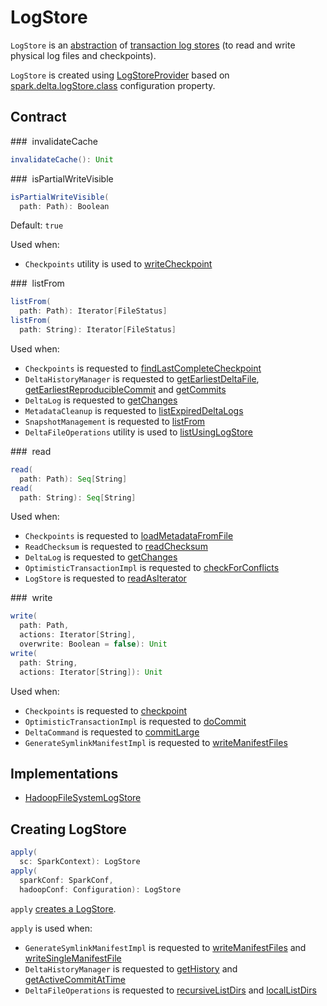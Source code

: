 # LogStore

`LogStore` is an [abstraction](#contract) of [transaction log stores](#implementations) (to read and write physical log files and checkpoints).

`LogStore` is created using [LogStoreProvider](LogStoreProvider.md#createLogStore) based on [spark.delta.logStore.class](../configuration-properties.md#spark.delta.logStore.class) configuration property.

## Contract

### <span id="invalidateCache"> invalidateCache

```scala
invalidateCache(): Unit
```

### <span id="isPartialWriteVisible"> isPartialWriteVisible

```scala
isPartialWriteVisible(
  path: Path): Boolean
```

Default: `true`

Used when:

* `Checkpoints` utility is used to [writeCheckpoint](../Checkpoints.md#writeCheckpoint)

### <span id="listFrom"> listFrom

```scala
listFrom(
  path: Path): Iterator[FileStatus]
listFrom(
  path: String): Iterator[FileStatus]  
```

Used when:

* `Checkpoints` is requested to [findLastCompleteCheckpoint](../Checkpoints.md#findLastCompleteCheckpoint)
* `DeltaHistoryManager` is requested to [getEarliestDeltaFile](../DeltaHistoryManager.md#getEarliestDeltaFile), [getEarliestReproducibleCommit](../DeltaHistoryManager.md#getEarliestReproducibleCommit) and [getCommits](../DeltaHistoryManager.md#getCommits)
* `DeltaLog` is requested to [getChanges](../DeltaLog.md#getChanges)
* `MetadataCleanup` is requested to [listExpiredDeltaLogs](../MetadataCleanup.md#listExpiredDeltaLogs)
* `SnapshotManagement` is requested to [listFrom](../SnapshotManagement.md#listFrom)
* `DeltaFileOperations` utility is used to [listUsingLogStore](../DeltaFileOperations.md#listUsingLogStore)

### <span id="read"> read

```scala
read(
  path: Path): Seq[String]
read(
  path: String): Seq[String]
```

Used when:

* `Checkpoints` is requested to [loadMetadataFromFile](../Checkpoints.md#loadMetadataFromFile)
* `ReadChecksum` is requested to [readChecksum](../ReadChecksum.md#readChecksum)
* `DeltaLog` is requested to [getChanges](../DeltaLog.md#getChanges)
* `OptimisticTransactionImpl` is requested to [checkForConflicts](../OptimisticTransactionImpl.md#checkForConflicts)
* `LogStore` is requested to [readAsIterator](#readAsIterator)

### <span id="write"> write

```scala
write(
  path: Path,
  actions: Iterator[String],
  overwrite: Boolean = false): Unit
write(
  path: String,
  actions: Iterator[String]): Unit
```

Used when:

* `Checkpoints` is requested to [checkpoint](../Checkpoints.md#checkpoint)
* `OptimisticTransactionImpl` is requested to [doCommit](../OptimisticTransactionImpl.md#doCommit)
* `DeltaCommand` is requested to [commitLarge](../commands/DeltaCommand.md#commitLarge)
* `GenerateSymlinkManifestImpl` is requested to [writeManifestFiles](../GenerateSymlinkManifest.md#writeManifestFiles)

## Implementations

* [HadoopFileSystemLogStore](HadoopFileSystemLogStore.md)

## <span id="apply"> Creating LogStore

```scala
apply(
  sc: SparkContext): LogStore
apply(
  sparkConf: SparkConf,
  hadoopConf: Configuration): LogStore
```

`apply` [creates a LogStore](LogStoreProvider.md#createLogStore).

`apply` is used when:

* `GenerateSymlinkManifestImpl` is requested to [writeManifestFiles](../GenerateSymlinkManifest.md#writeManifestFiles) and [writeSingleManifestFile](../GenerateSymlinkManifest.md#writeSingleManifestFile)
* `DeltaHistoryManager` is requested to [getHistory](../DeltaHistoryManager.md#getHistory) and [getActiveCommitAtTime](../DeltaHistoryManager.md#getActiveCommitAtTime)
* `DeltaFileOperations` is requested to [recursiveListDirs](../DeltaFileOperations.md#recursiveListDirs) and [localListDirs](../DeltaFileOperations.md#localListDirs)
